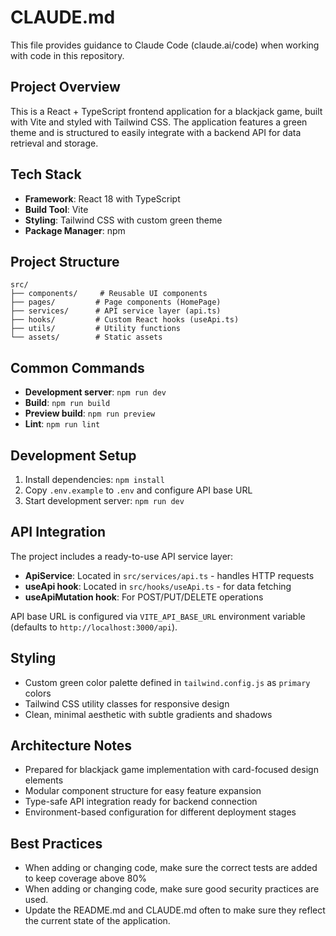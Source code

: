 # CLAUDE.md

This file provides guidance to Claude Code (claude.ai/code) when working with code in this repository.

## Project Overview

This is a React + TypeScript frontend application for a blackjack game, built with Vite and styled with Tailwind CSS. The application features a green theme and is structured to easily integrate with a backend API for data retrieval and storage.

## Tech Stack

- **Framework**: React 18 with TypeScript
- **Build Tool**: Vite
- **Styling**: Tailwind CSS with custom green theme
- **Package Manager**: npm

## Project Structure

```
src/
├── components/     # Reusable UI components
├── pages/         # Page components (HomePage)
├── services/      # API service layer (api.ts)
├── hooks/         # Custom React hooks (useApi.ts)
├── utils/         # Utility functions
└── assets/        # Static assets
```

## Common Commands

- **Development server**: `npm run dev`
- **Build**: `npm run build`
- **Preview build**: `npm run preview`
- **Lint**: `npm run lint`

## Development Setup

1. Install dependencies: `npm install`
2. Copy `.env.example` to `.env` and configure API base URL
3. Start development server: `npm run dev`

## API Integration

The project includes a ready-to-use API service layer:

- **ApiService**: Located in `src/services/api.ts` - handles HTTP requests
- **useApi hook**: Located in `src/hooks/useApi.ts` - for data fetching
- **useApiMutation hook**: For POST/PUT/DELETE operations

API base URL is configured via `VITE_API_BASE_URL` environment variable (defaults to `http://localhost:3000/api`).

## Styling

- Custom green color palette defined in `tailwind.config.js` as `primary` colors
- Tailwind CSS utility classes for responsive design
- Clean, minimal aesthetic with subtle gradients and shadows

## Architecture Notes

- Prepared for blackjack game implementation with card-focused design elements
- Modular component structure for easy feature expansion
- Type-safe API integration ready for backend connection
- Environment-based configuration for different deployment stages

## Best Practices
- When adding or changing code, make sure the correct tests are added to keep coverage above 80%
- When adding or changing code, make sure good security practices are used.
- Update the README.md and CLAUDE.md often to make sure they reflect the current state of the application.